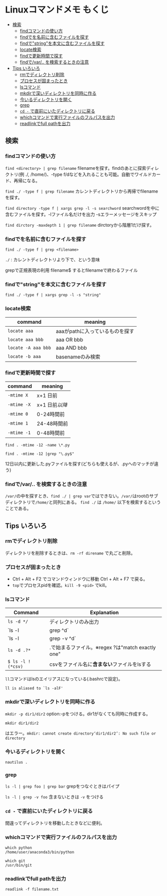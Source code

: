 # Linuxコマンドメモ もくじ
  - [検索](#検索)
    - [findコマンドの使い方](#findコマンドの使い方)
    - [findで<filename>を名前に含むファイルを探す](#findでfilenameを名前に含むファイルを探す)
    - [findで"string"を本文に含むファイルを探す](#findでstringを本文に含むファイルを探す)
    - [locate検索](#locate検索)
    - [findで更新時間で探す](#findで更新時間で探す)
    - [findで/var/.. を検索するときの注意](#findでvar-を検索するときの注意)
  - [Tips いろいろ](#tips-いろいろ)
    - [rmでディレクトリ削除](#rmでディレクトリ削除)
    - [プロセスが固まったとき](#プロセスが固まったとき)
    - [lsコマンド](#lsコマンド)
    - [mkdirで深いディレクトリを同時に作る](#mkdirで深いディレクトリを同時に作る)
    - [今いるディレクトリを開く](#今いるディレクトリを開く)
    - [grep](#grep)
    - [`cd -` で直前にいたディレクトリに戻る](#cd---で直前にいたディレクトリに戻る)
    - [whichコマンドで実行ファイルのフルパスを出力](#whichコマンドで実行ファイルのフルパスを出力)
    - [readlinkでfull pathを出力](#readlinkでfull-pathを出力)

## 検索

### findコマンドの使い方

`find <directory> | grep filename` filenameを探す。findのあとに探索ディレクトリ(例 ./, /home/)、-type f/dなどを入れることも可能。自動でワイルドカード、再帰になる。

`find ./ -type f | grep filename` カレントディレクトリから再帰でfilenameを探す。

`find directory -type f | xargs grep -l -s searchword` searchwordを中に含むファイルを探す。-lファイル名だけを出力 -sエラーメッセージをスキップ

`find dirctory -maxdepth 1 | grep filename` dirctoryから階層1だけ探す。


### findで<filename>を名前に含むファイルを探す

`find ./ -type f | grep <filename>`

`./` : カレントディレクトリより下で、という意味

grepで正規表現の利用 filename$ するとfilenameで終わるファイル

### findで"string"を本文に含むファイルを探す

`find ./ -type f | xargs grep -l -s "string"`

### locate検索

command | meaning
----|----
`locate aaa` | aaaがpathに入っているものを探す
`locate aaa bbb` | aaa OR bbb
`locate -A aaa bbb`| aaa AND bbb
`locate -b aaa` | basenameのみ検索


### findで更新時間で探す

command | meaning
---|---
`-mtime X` | x+1 日前
`-mtime -X` | x+1 日前*以降*
`-mtime 0` | 0-24時間前
`-mtime 1` | 24-48時間前
`-mtime -1` | 0-48時間前

`find . -mtime -12 -name \*.py`

`find . -mtime -12 |grep "\.py$"`

12日以内に更新した.pyファイルを探す(どちらも使えるが、.pyへのマッチが違う)

### findで/var/.. を検索するときの注意

`/var/`の中を探すとき、`find ./ | grep var`ではできない。`/var/`はrootのサブディレクトリで`/home/`と同列にある。
`find ./` は `/home/` 以下を検索するということである。

## Tips いろいろ



### rmでディレクトリ削除

ディレクトリを削除するときは、`rm -rf direname` で丸ごと削除。

### プロセスが固まったとき

- Ctrl + Alt + F2 でコマンドウィンドウに移動 Ctrl + Alt + F7 で戻る。
- `top`でプロセスpidを確認。`kill -9 <pid>` でkill。

### lsコマンド

|Command| Explanation|
|---|---|
|`ls -d */`| ディレクトリのみ出力|
|`ls -l | grep ^d`| ディレクトリのみ出力（-lの出力でディレクトリはdで始まる）|
|`ls -l | grep -v ^d`| ファイルだけを出力（-v上記の反対）|
|`ls -d .?*` | .で始まるファイル。※regex ?は"match exactly one"|
|`$ ls -l !(*csv)` |csvをファイル名に**含まない**ファイルをlsする|


`ll`コマンドはlsのエイリアスになっている(.bashrcで設定)。
```
ll is aliased to `ls -alF'
```

### mkdirで深いディレクトリを同時に作る

`mkdir -p dir1/dir2` option:-pをつける。dir1がなくても同時に作成する。


`mkdir dir1/dir2`

はエラー。`mkdir: cannot create directory‘dir1/dir2’: No such file or directory`

### 今いるディレクトリを開く

`nautilus .`

### grep

`ls -l | grep foo | grep bar` grepをつなぐときはパイプ

`ls -l | grep -v foo` 含まないときは `-v` をつける

### `cd -` で直前にいたディレクトリに戻る

間違ってディレクトリを移動したときなどに便利。

### whichコマンドで実行ファイルのフルパスを出力

```
which python
/home/user/anaconda3/bin/python

which git
/usr/bin/git
```
### readlinkでfull pathを出力

`readlink -f filename.txt`
